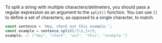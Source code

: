 To split a string with multiple characters/delimeters, you should pass a regular expression as an argument to the `split()` function.
You can use `[]` to define a set of characters, as opposed to a single character, to match.

```javascript
const sentence = 'Hey, check out this example.';
const example = sentence.split(/[\s,]+/);
example; // ["Hey", "check", "out", "this", "example."]
```
